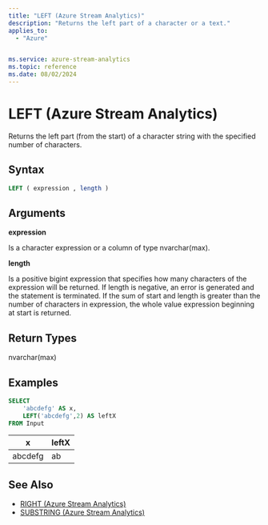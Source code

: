 ```yaml
---
title: "LEFT (Azure Stream Analytics)"
description: "Returns the left part of a character or a text."
applies_to:
  - "Azure"


ms.service: azure-stream-analytics
ms.topic: reference
ms.date: 08/02/2024
---
```


# LEFT (Azure Stream Analytics)

Returns the left part (from the start) of a character string with the specified number of characters.

## Syntax

```SQL
LEFT ( expression , length )
```

## Arguments

**expression**

Is a character expression or a column of type nvarchar(max).

**length**

Is a positive bigint expression that specifies how many characters of the expression will be returned. If length is negative, an error is generated and the statement is terminated. If the sum of start and length is greater than the number of characters in expression, the whole value expression beginning at start is returned.

## Return Types

nvarchar(max)

## Examples

```SQL
SELECT
    'abcdefg' AS x,
    LEFT('abcdefg',2) AS leftX
FROM Input
```

|x|leftX|
|-|-|
|abcdefg|ab|

## See Also

- [RIGHT (Azure Stream Analytics)](right-azure-stream-analytics.md)
- [SUBSTRING (Azure Stream Analytics)](substring-azure-stream-analytics.md)